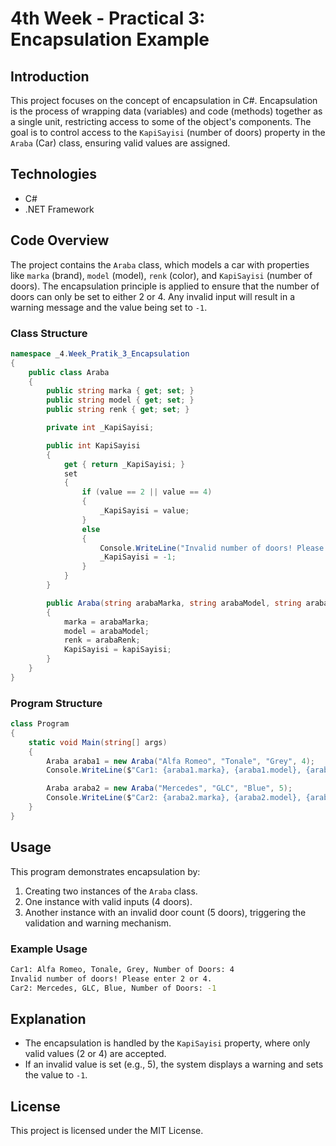 
# 4th Week - Practical 3: Encapsulation Example

## Introduction
This project focuses on the concept of encapsulation in C#. Encapsulation is the process of wrapping data (variables) and code (methods) together as a single unit, restricting access to some of the object's components. The goal is to control access to the `KapiSayisi` (number of doors) property in the `Araba` (Car) class, ensuring valid values are assigned.

## Technologies
- C#
- .NET Framework

## Code Overview
The project contains the `Araba` class, which models a car with properties like `marka` (brand), `model` (model), `renk` (color), and `KapiSayisi` (number of doors). The encapsulation principle is applied to ensure that the number of doors can only be set to either 2 or 4. Any invalid input will result in a warning message and the value being set to `-1`.

### Class Structure

```csharp
namespace _4.Week_Pratik_3_Encapsulation
{
    public class Araba
    {
        public string marka { get; set; }
        public string model { get; set; }
        public string renk { get; set; }

        private int _KapiSayisi;

        public int KapiSayisi
        {
            get { return _KapiSayisi; }
            set
            {
                if (value == 2 || value == 4)
                {
                    _KapiSayisi = value;
                }
                else
                {
                    Console.WriteLine("Invalid number of doors! Please enter 2 or 4.");
                    _KapiSayisi = -1;
                }
            }
        }

        public Araba(string arabaMarka, string arabaModel, string arabaRenk, int kapiSayisi)
        {
            marka = arabaMarka;
            model = arabaModel;
            renk = arabaRenk;
            KapiSayisi = kapiSayisi;
        }
    }
}
```

### Program Structure

```csharp
class Program
{
    static void Main(string[] args)
    {
        Araba araba1 = new Araba("Alfa Romeo", "Tonale", "Grey", 4);
        Console.WriteLine($"Car1: {araba1.marka}, {araba1.model}, {araba1.renk}, Number of Doors: {araba1.KapiSayisi}");

        Araba araba2 = new Araba("Mercedes", "GLC", "Blue", 5);
        Console.WriteLine($"Car2: {araba2.marka}, {araba2.model}, {araba2.renk}, Number of Doors: {araba2.KapiSayisi}");
    }
}
```

## Usage
This program demonstrates encapsulation by:
1. Creating two instances of the `Araba` class.
2. One instance with valid inputs (4 doors).
3. Another instance with an invalid door count (5 doors), triggering the validation and warning mechanism.

### Example Usage

```bash
Car1: Alfa Romeo, Tonale, Grey, Number of Doors: 4
Invalid number of doors! Please enter 2 or 4.
Car2: Mercedes, GLC, Blue, Number of Doors: -1
```

## Explanation
- The encapsulation is handled by the `KapiSayisi` property, where only valid values (2 or 4) are accepted.
- If an invalid value is set (e.g., 5), the system displays a warning and sets the value to `-1`.

## License
This project is licensed under the MIT License.
